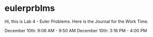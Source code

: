 # eulerprblms
Hi, this is Lab 4 - Euler Problems. Here is the Journal for the Work Time. 

December 10th: 9:06 AM - 9:50 AM
December 10th: 3:16 PM - 4:00 PM
